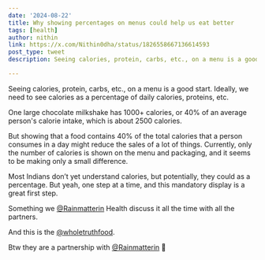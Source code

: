 ```yaml
---
date: '2024-08-22'
title: Why showing percentages on menus could help us eat better
tags: [health]
author: nithin
link: https://x.com/Nithin0dha/status/1826558667136614593
post_type: tweet
description: Seeing calories, protein, carbs, etc., on a menu is a good start. Ideally, we need to see calories as a percentage of daily calories, proteins, etc.

---
```


Seeing calories, protein, carbs, etc., on a menu is a good start. Ideally, we need to see calories as a percentage of daily calories, proteins, etc.

One large chocolate milkshake has 1000+ calories, or 40% of an average person's calorie intake, which is about 2500 calories.

But showing that a food contains 40% of the total calories that a person consumes in a day might reduce the sales of a lot of things. Currently, only the number of calories is shown on the menu and packaging, and it seems to be making only a small difference.

Most Indians don’t yet understand calories, but potentially, they could as a percentage. But yeah, one step at a time, and this mandatory display is a great first step.

Something we [@Rainmatterin](https://x.com/Rainmatterin) Health discuss it all the time with all the partners.

And this is the [@wholetruthfood](https://x.com/wholetruthfood). 

Btw they are a partnership with [@Rainmatterin](https://x.com/Rainmatterin) 😬
